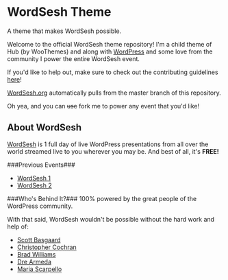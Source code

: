 WordSesh Theme
==============
A theme that makes WordSesh possible.

Welcome to the official WordSesh theme repository! I'm a child theme of Hub (by WooThemes) and along with [WordPress](http://wordpress.org/) and some love from the community I power the entire WordSesh event. 

If you'd like to help out, make sure to check out the contributing guidelines [here](https://github.com/wordsesh/wordsesh-theme/blob/master/CONTRIBUTING.md)!

[WordSesh.org](http://wordsesh.org/) automatically pulls from the master branch of this repository.

Oh yea, and you can ~~use~~ fork me to power any event that you'd like!

About WordSesh
--------------
[WordSesh](http://wordsesh.org/) is 1 full day of live WordPress presentations from all over the world streamed live to you wherever you may be. And best of all, it's **FREE!**

###Previous Events###
- [WordSesh 1](http://first.wordsesh.org/)
- [WordSesh 2](http://second.wordsesh.org/)

###Who's Behind It?###
100% powered by the great people of the WordPress community.

With that said, WordSesh wouldn't be possible without the hard work and help of:
- [Scott Basgaard](http://twitter.com/scottbasgaard)
- [Christopher Cochran](http://twitter.com/tweetsfromchris)
- [Brad Williams](http://twitter.com/williamsba)
- [Dre Armeda](http://twitter.com/dremeda)
- [Maria Scarpello](http://twitter.com/msdesign21)
